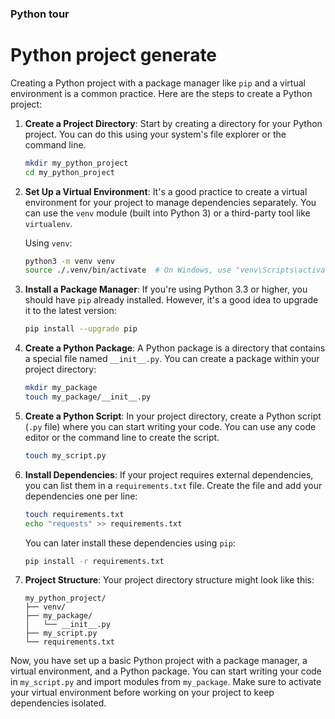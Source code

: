 ### Python tour


# Python project generate 

Creating a Python project with a package manager like `pip` and a virtual environment is a common practice. Here are the steps to create a Python project:

1. **Create a Project Directory**:
   Start by creating a directory for your Python project. You can do this using your system's file explorer or the command line.

   ```bash
   mkdir my_python_project
   cd my_python_project
   ```

2. **Set Up a Virtual Environment**:
   It's a good practice to create a virtual environment for your project to manage dependencies separately. You can use the `venv` module (built into Python 3) or a third-party tool like `virtualenv`.

   Using `venv`:

   ```bash
   python3 -m venv venv
   source ./.venv/bin/activate  # On Windows, use "venv\Scripts\activate"
   ```

3. **Install a Package Manager**:
   If you're using Python 3.3 or higher, you should have `pip` already installed. However, it's a good idea to upgrade it to the latest version:

   ```bash
   pip install --upgrade pip
   ```

4. **Create a Python Package**:
   A Python package is a directory that contains a special file named `__init__.py`. You can create a package within your project directory:

   ```bash
   mkdir my_package
   touch my_package/__init__.py
   ```

5. **Create a Python Script**:
   In your project directory, create a Python script (`.py` file) where you can start writing your code. You can use any code editor or the command line to create the script.

   ```bash
   touch my_script.py
   ```

6. **Install Dependencies**:
   If your project requires external dependencies, you can list them in a `requirements.txt` file. Create the file and add your dependencies one per line:

   ```bash
   touch requirements.txt
   echo "requests" >> requirements.txt
   ```

   You can later install these dependencies using `pip`:

   ```bash
   pip install -r requirements.txt
   ```

7. **Project Structure**:
   Your project directory structure might look like this:

   ```
   my_python_project/
   ├── venv/
   ├── my_package/
   │   └── __init__.py
   ├── my_script.py
   └── requirements.txt
   ```

Now, you have set up a basic Python project with a package manager, a virtual environment, and a Python package. You can start writing your code in `my_script.py` and import modules from `my_package`. Make sure to activate your virtual environment before working on your project to keep dependencies isolated.